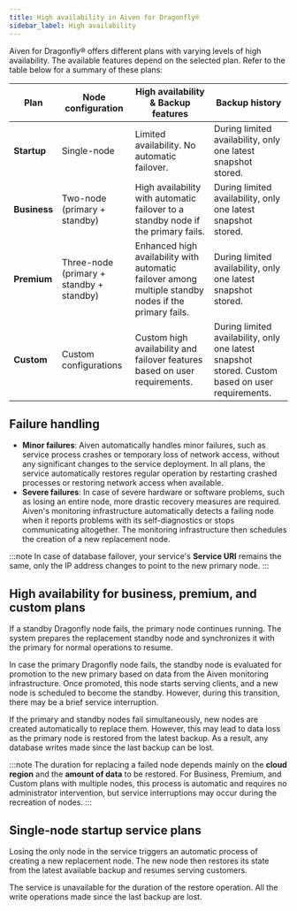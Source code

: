 ```yaml
---
title: High availability in Aiven for Dragonfly®
sidebar_label: High availability
---
```


Aiven for Dragonfly® offers different plans with varying levels of high availability. The available features depend on the selected plan.
Refer to the table below for a summary of these plans:

<table>
  <thead>
    <tr>
      <th>Plan</th>
      <th>Node configuration</th>
      <th>High availability & Backup features</th>
      <th>Backup history</th>
    </tr>
  </thead>
  <tbody>
    <tr>
      <td><strong>Startup</strong></td>
      <td>Single-node</td>
      <td>Limited availability. No automatic failover.</td>
      <td>During limited availability, only one latest snapshot stored.</td>
    </tr>
    <tr>
      <td><strong>Business</strong></td>
      <td>Two-node (primary + standby)</td>
      <td>High availability with automatic failover to a standby node if the primary fails.</td>
      <td>During limited availability, only one latest snapshot stored.</td>
    </tr>
    <tr>
      <td><strong>Premium</strong></td>
      <td>Three-node (primary + standby + standby)</td>
      <td>Enhanced high availability with automatic failover among multiple standby nodes if the primary fails.</td>
      <td>During limited availability, only one latest snapshot stored.</td>
    </tr>
    <tr>
      <td><strong>Custom</strong></td>
      <td>Custom configurations</td>
      <td>Custom high availability and failover features based on user requirements.</td>
      <td>During limited availability, only one latest snapshot stored. Custom based on user requirements.</td>
    </tr>
  </tbody>
</table>

## Failure handling

- **Minor failures**: Aiven automatically handles minor failures, such as service process
  crashes or temporary loss of network access, without any significant changes to the
  service deployment. In all plans, the service automatically restores regular operation
  by restarting crashed processes or restoring network access when available.
- **Severe failures**: In case of severe hardware or software problems, such as losing
  an entire node, more drastic recovery measures are required. Aiven's monitoring
  infrastructure automatically detects a failing node when it reports problems with its
  self-diagnostics or stops communicating altogether. The monitoring infrastructure then
  schedules the creation of a new replacement node.

:::note
In case of database failover, your service's
**Service URI** remains the same, only the IP address changes to
point to the new primary node.
:::

## High availability for business, premium, and custom plans

If a standby Dragonfly node fails, the primary node continues running. The system prepares
the replacement standby node and synchronizes it with the primary for normal operations
to resume.

In case the primary Dragonfly node fails, the standby node is evaluated for promotion to
the new primary based on data from the Aiven monitoring infrastructure.
Once promoted, this node starts serving clients, and a new node is scheduled to become
the standby. However, during this transition, there may be a brief service interruption.

If the primary and standby nodes fail simultaneously, new nodes are created
automatically to replace them. However, this may lead to data loss as the primary
node is restored from the latest backup. As a result, any database writes made since
the last backup can be lost.

:::note
The duration for replacing a failed node depends mainly on the **cloud region**
and the **amount of data** to be restored. For Business, Premium, and Custom plans
with multiple nodes, this process is automatic and requires no administrator
intervention, but service interruptions may occur during the recreation of nodes.
:::

## Single-node startup service plans

Losing the only node in the service triggers an automatic process of creating a new
replacement node. The new node then restores its state from the latest available backup
and resumes serving customers.

The service is unavailable for the duration of the restore operation.
All the write operations made since the last backup are lost.
